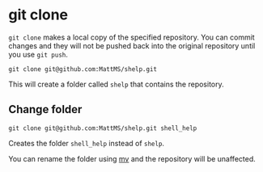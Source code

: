 # git clone

`git clone` makes a local copy of the specified repository.
You can commit changes and they will not be pushed back into the
original repository until you use `git push`.

	git clone git@github.com:MattMS/shelp.git

This will create a folder called `shelp` that contains the repository.


## Change folder

	git clone git@github.com:MattMS/shelp.git shell_help

Creates the folder `shell_help` instead of `shelp`.

You can rename the folder using [mv](../mv/) and the repository will be
unaffected.
